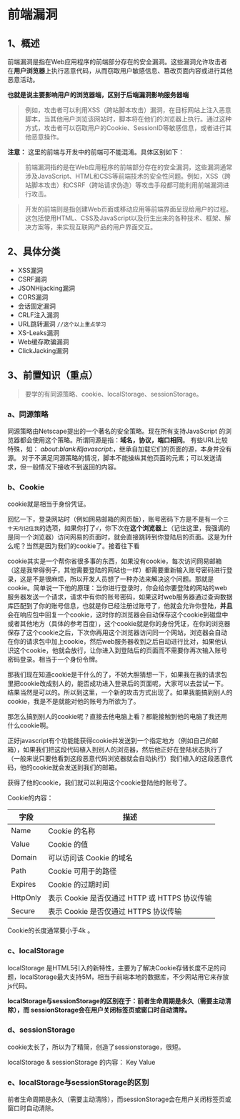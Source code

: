 # 前端漏洞

## 1、概述

前端漏洞是指在Web应用程序的前端部分存在的安全漏洞。这些漏洞允许攻击者在**用户浏览器**上执行恶意代码，从而窃取用户敏感信息、篡改页面内容或进行其他恶意活动。

**也就是说主要影响用户的浏览器端，区别于后端漏洞影响服务器端**

> 例如，攻击者可以利用XSS（跨站脚本攻击）漏洞，在目标网站上注入恶意脚本，当其他用户浏览该网站时，脚本将在他们的浏览器上执行。通过这种方式，攻击者可以窃取用户的Cookie、SessionID等敏感信息，或者进行其他恶意操作。

**注意：** 这里的前端与开发中的前端可不能混淆。具体区别如下：

> 前端漏洞指的是在Web应用程序的前端部分存在的安全漏洞，这些漏洞通常涉及JavaScript、HTML和CSS等前端技术的安全性问题。例如，XSS（跨站脚本攻击）和CSRF（跨站请求伪造）等攻击手段都可能利用前端漏洞进行攻击。

> 开发的前端则是指创建Web页面或移动应用等前端界面呈现给用户的过程。这包括使用HTML、CSS及JavaScript以及衍生出来的各种技术、框架、解决方案等，来实现互联网产品的用户界面交互。

## 2、具体分类

- XSS漏洞
- CSRF漏洞
- JSONHijacking漏洞
- CORS漏洞
- 会话固定漏洞
- CRLF注入漏洞
- URL跳转漏洞   ``//这个以上重点学习``
- XS-Leaks漏洞
- Web缓存欺骗漏洞
- ClickJacking漏洞

## 3、前置知识（重点）

> 要学的有同源策略、cookie、localStorage、sessionStorage。

### a、同源策略

同源策略由Netscape提出的一个著名的安全策略。现在所有支持JavaScript 的浏览器都会使用这个策略。所谓同源是指：**域名，协议，端口相同**。
有些URL比较特殊，如： *about:blank和javascript*:，继承自加载它们的页面的源，本身并没有源。
对于不满足同源策略的情况，脚本不能操纵其他页面的元素；可以发送请求，但一般情况下接收不到返回的内容。

### b、Cookie

cookie就是相当于身份凭证。

回忆一下，登录网站时（例如网易邮箱的网页版），账号密码下方是不是有一个`三十天内记住我`的选项，如果你打了`√`，你下次在**这个浏览器**上（记住这里，我强调的是同一个浏览器）访问网易的页面时，就会直接跳转到你登陆后的页面。这是为什么呢？当然是因为我们的cookie了。接着往下看

cookie其实是一个帮你省很多事的东西，如果没有cookie，每次访问网易邮箱（这是我举得例子，其他需要登陆的网站也一样）都需要重新输入账号密码进行登录，这是不是很麻烦，所以开发人员想了一种办法来解决这个问题。那就是cookie。简单说一下他的原理：当你进行登录时，你会给你要登陆的网站的web服务器发送一个请求，请求中有你的账号密码，如果这时web服务器通过查询数据库匹配到了你的账号信息，也就是你已经注册过账号了，他就会允许你登陆，**并且**会在响应包中回复一个cookie，这时你的浏览器会自动保存这个cookie到磁盘中或者其他地方（具体的参考百度），这个cookie就是你的身份凭证，在你的浏览器保存了这个cookie之后，下次你再用这个浏览器访问同一个网站，浏览器会自动在你的请求包中加上cookie，然后web服务器收到之后自动进行比对，如果他认识这个cookie，他就会放行，让你进入到登陆后的页面而不需要你再次输入账号密码登录。相当于一个身份令牌。

那我们现在知道cookie是干什么的了，不妨大胆猜想一下，如果我在我的请求包里把cookie改成别人的，能否成功进入登录后的页面呢，大家可以去尝试一下。结果当然是可以的。所以到这里，一个新的攻击方式出现了。如果我能搞到别人的cookie，我是不是就能对他的账号为所欲为了。

那怎么搞到别人的cookie呢？直接去他电脑上看？都能接触到他的电脑了我还用什么cookie啊。

正好javascript有个功能能获得cookie并发送到一个指定地方（例如自己的邮箱），如果我们把这段代码植入到别人的浏览器，然后他正好在登陆状态执行了（一般来说只要他看到这段恶意代码浏览器就会自动执行）我们植入的这段恶意代码，他的cookie就会发送到我们的邮箱。

获得了他的cookie，我们就可以利用这个cookie登陆他的账号了。

Cookie的内容：

| 字段     | 描述                                          |
| -------- | --------------------------------------------- |
| Name     | Cookie 的名称                                 |
| Value    | Cookie 的值                                   |
| Domain   | 可以访问该 Cookie 的域名                      |
| Path     | Cookie 可用于的路径                           |
| Expires  | Cookie 的过期时间                             |
| HttpOnly | 表示 Cookie 是否仅通过 HTTP 或 HTTPS 协议传输 |
| Secure   | 表示 Cookie 是否仅通过 HTTPS 协议传输         |

Cookie的长度通常要小于4k 。

### c、localStorage

localStorage 是HTML5引入的新特性，主要为了解决Cookie存储长度不足的问题，localStorage最大支持5M，相当于前端本地的数据库，不少网站用它来存放js代码。

**localStorage与sessionStorage的区别在于：前者生命周期是永久（需要主动清除），而
sessionStorage会在用户关闭标签页或窗口时自动清除。**

### d、sessionStorage

cookie太长了，所以为了精简，创造了sessionstorage，很短。

localStorage & sessionStorage 的内容：
Key Value

### e、localStorage与sessionStorage的区别

前者生命周期是永久（需要主动清除），而sessionStorage会在用户关闭标签页或窗口时自动清除。